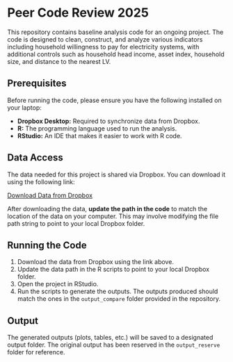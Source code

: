 # Peer Code Review 2025

This repository contains baseline analysis code for an ongoing project. The code is designed to clean, construct, and analyze various indicators including household willingness to pay for electricity systems, with additional controls such as household head income, asset index, household size, and distance to the nearest LV.

## Prerequisites

Before running the code, please ensure you have the following installed on your laptop:

- **Dropbox Desktop:** Required to synchronize data from Dropbox.
- **R:** The programming language used to run the analysis.
- **RStudio:** An IDE that makes it easier to work with R code.

## Data Access

The data needed for this project is shared via Dropbox. You can download it using the following link:

[Download Data from Dropbox](https://www.dropbox.com/scl/fo/xttb8ne898xaqguf01zen/ANdrSWOqaaPBJG4PwCsS2ZI?rlkey=2j5aef9ehrpuewhqicfyok2ww&st=rr64f0jy&dl=0)

After downloading the data, **update the path in the code** to match the location of the data on your computer. This may involve modifying the file path string to point to your local Dropbox folder.

## Running the Code

1. Download the data from Dropbox using the link above.
2. Update the data path in the R scripts to point to your local Dropbox folder.
3. Open the project in RStudio.
4. Run the scripts to generate the outputs. The outputs produced should match the ones in the `output_compare` folder provided in the repository.

## Output

The generated outputs (plots, tables, etc.) will be saved to a designated output folder. The original output has been reserved in the `output_reserve` folder for reference.
